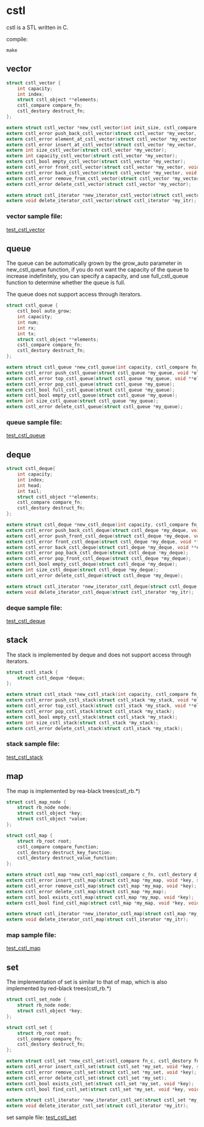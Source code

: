 # cstl
cstl is a STL written in C.

compile:
```
make
```

## vector

```c
struct cstl_vector {
	int capacity;
	int index;
	struct cstl_object **elements;
	cstl_compare compare_fn;
	cstl_destory destruct_fn;
};

extern struct cstl_vector *new_cstl_vector(int init_size, cstl_compare fn_c, cstl_destory fn_d);
extern cstl_error push_back_cstl_vector(struct cstl_vector *my_vector, void *elem, size_t elem_size);
extern cstl_error element_at_cstl_vector(struct cstl_vector *my_vector, int index, void **elem);
extern cstl_error insert_at_cstl_vector(struct cstl_vector *my_vector, int index, void *elem, size_t elem_size);
extern int size_cstl_vector(struct cstl_vector *my_vector);
extern int capacity_cstl_vector(struct cstl_vector *my_vector);
extern cstl_bool empty_cstl_vector(struct cstl_vector *my_vector);
extern cstl_error front_cstl_vector(struct cstl_vector *my_vector, void **elem);
extern cstl_error back_cstl_vector(struct cstl_vector *my_vector, void **elem);
extern cstl_error remove_from_cstl_vector(struct cstl_vector *my_vector, int index);
extern cstl_error delete_cstl_vector(struct cstl_vector *my_vector);

extern struct cstl_iterator *new_iterator_cstl_vector(struct cstl_vector *my_vector);
extern void delete_iterator_cstl_vector(struct cstl_iterator *my_itr);
```

### vector sample file:
[test_cstl_vector](https://github.com/zach0zhang/cstl/blob/master/src/cstl_vector.c)



## queue
The queue can be automatically grown by the grow_auto parameter in new_cstl_queue function, if you do not want the capacity of the queue to increase indefinitely, you can specify a capacity, and use full_cstl_queue function to determine whether the queue is full.

The queue does not support access through iterators.

```c
struct cstl_queue {
    cstl_bool auto_grow;
    int capacity;
    int num;
    int rx;
    int tx;
    struct cstl_object **elements;
    cstl_compare compare_fn;
    cstl_destory destruct_fn;
};

extern struct cstl_queue *new_cstl_queue(int capacity, cstl_compare fn_c, cstl_destory fn_d, cstl_bool grow_auto);
extern cstl_error push_cstl_queue(struct cstl_queue *my_queue, void *elem, size_t elem_size);
extern cstl_error top_cstl_queue(struct cstl_queue *my_queue, void **elem);
extern cstl_error pop_cstl_queue(struct cstl_queue *my_queue);
extern cstl_bool full_cstl_queue(struct cstl_queue *my_queue);
extern cstl_bool empty_cstl_queue(struct cstl_queue *my_queue);
extern int size_cstl_queue(struct cstl_queue *my_queue);
extern cstl_error delete_cstl_queue(struct cstl_queue *my_queue);
```

### queue sample file:
[test_cstl_queue](https://github.com/zach0zhang/cstl/blob/master/test/test_cstl_queue.c)



## deque

```c
struct cstl_deque{
    int capacity;
    int index;
    int head;
    int tail;
    struct cstl_object **elements;
    cstl_compare compare_fn;
    cstl_destory destruct_fn;
};

extern struct cstl_deque *new_cstl_deque(int capacity, cstl_compare fn_c, cstl_destory fn_d);
extern cstl_error push_back_cstl_deque(struct cstl_deque *my_deque, void *elem, size_t elem_size);
extern cstl_error push_front_cstl_deque(struct cstl_deque *my_deque, void *elem, size_t elem_size);
extern cstl_error front_cstl_deque(struct cstl_deque *my_deque, void **elem);
extern cstl_error back_cstl_deque(struct cstl_deque *my_deque, void **elem);
extern cstl_error pop_back_cstl_deque(struct cstl_deque *my_deque);
extern cstl_error pop_front_cstl_deque(struct cstl_deque *my_deque);
extern cstl_bool empty_cstl_deque(struct cstl_deque *my_deque);
extern int size_cstl_deque(struct cstl_deque *my_deque);
extern cstl_error delete_cstl_deque(struct cstl_deque *my_deque);

extern struct cstl_iterator *new_iterator_cstl_deque(struct cstl_deque *my_deque);
extern void delete_iterator_cstl_deque(struct cstl_iterator *my_itr);
```

### deque sample file:
[test_cstl_deque](https://github.com/zach0zhang/cstl/blob/master/test/test_cstl_deque.c)



## stack
The stack is implemented by deque and does not support access through iterators.

```c
struct cstl_stack {
    struct cstl_deque *deque;
};

extern struct cstl_stack *new_cstl_stack(int capacity, cstl_compare fn_c, cstl_destory fn_d);
extern cstl_error push_cstl_stack(struct cstl_stack *my_stack, void *elem, size_t elem_size);
extern cstl_error top_cstl_stack(struct cstl_stack *my_stack, void **elem);
extern cstl_error pop_cstl_stack(struct cstl_stack *my_stack);
extern cstl_bool empty_cstl_stack(struct cstl_stack *my_stack);
extern int size_cstl_stack(struct cstl_stack *my_stack);
extern cstl_error delete_cstl_stack(struct cstl_stack *my_stack);
```

### stack sample file:
[test_cstl_stack](https://github.com/zach0zhang/cstl/blob/master/test/test_cstl_stack.c)


## map
The map is implemented by rea-black trees(cstl_rb.*)

```c
struct cstl_map_node {
	struct rb_node node;
	struct cstl_object *key;
	struct cstl_object *value;
};

struct cstl_map {
	struct rb_root root;
	cstl_compare compare_function;
	cstl_destory destruct_key_function;
	cstl_destory destruct_value_function;
};

extern struct cstl_map *new_cstl_map(cstl_compare c_fn, cstl_destory d_k_fn, cstl_destory d_v_fn);
extern cstl_error insert_cstl_map(struct cstl_map *my_map, void *key, size_t key_size, void *value, size_t value_size);
extern cstl_error remove_cstl_map(struct cstl_map *my_map, void *key);
extern cstl_error delete_cstl_map(struct cstl_map *my_map);
extern cstl_bool exists_cstl_map(struct cstl_map *my_map, void *key);
extern cstl_bool find_cstl_map(struct cstl_map *my_map, void *key, void **value);

extern struct cstl_iterator *new_iterator_cstl_map(struct cstl_map *my_map);
extern void delete_iterator_cstl_map(struct cstl_iterator *my_itr);
```

### map sample file:
[test_cstl_map](https://github.com/zach0zhang/cstl/blob/master/test/test_cstl_map.c)

## set
The implementation of set is similar to that of map, which is also implemented by red-black trees(cstl_rb.*)

```c
struct cstl_set_node {
    struct rb_node node;
    struct cstl_object *key;
};

struct cstl_set {
    struct rb_root root;
    cstl_compare compare_fn;
    cstl_destory destruct_fn;
};

extern struct cstl_set *new_cstl_set(cstl_compare fn_c, cstl_destory fn_d);
extern cstl_error insert_cstl_set(struct cstl_set *my_set, void *key, size_t key_size);
extern cstl_error remove_cstl_set(struct cstl_set *my_set, void *key);
extern cstl_error delete_cstl_set(struct cstl_set *my_set);
extern cstl_bool exists_cstl_set(struct cstl_set *my_set, void *key);
extern cstl_bool find_cstl_set(struct cstl_set *my_set, void *key, void **outKey);

extern struct cstl_iterator *new_iterator_cstl_set(struct cstl_set *my_set);
extern void delete_iterator_cstl_set(struct cstl_iterator *my_itr);
```

set sample file:
[test_cstl_set](https://github.com/zach0zhang/cstl/blob/master/test/test_cstl_set.c)